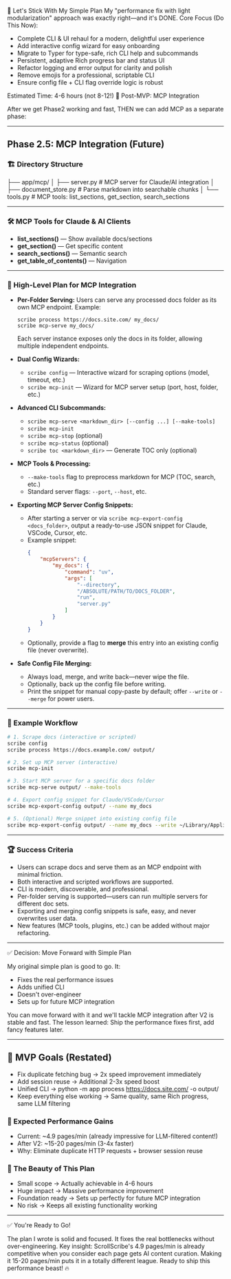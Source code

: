 🎯 Let's Stick With My Simple Plan
My "performance fix with light modularization" approach was exactly right—and it's DONE.
Core Focus (Do This Now):

- Complete CLI & UI rehaul for a modern, delightful user experience
- Add interactive config wizard for easy onboarding
- Migrate to Typer for type-safe, rich CLI help and subcommands
- Persistent, adaptive Rich progress bar and status UI
- Refactor logging and error output for clarity and polish
- Remove emojis for a professional, scriptable CLI
- Ensure config file + CLI flag override logic is robust

Estimated Time: 4-6 hours (not 8-12!)
🚀 Post-MVP: MCP Integration

After we get Phase2 working and fast, THEN we can add MCP as a separate phase:

---

## Phase 2.5: MCP Integration (Future)

### 🏗️ Directory Structure

├── app/mcp/
│ ├── server.py # MCP server for Claude/AI integration
│ ├── document_store.py # Parse markdown into searchable chunks
│ └── tools.py # MCP tools: list_sections, get_section, search_sections

---

### 🛠️ MCP Tools for Claude & AI Clients

- **list_sections()** — Show available docs/sections
- **get_section()** — Get specific content
- **search_sections()** — Semantic search
- **get_table_of_contents()** — Navigation

---

### 🧩 High-Level Plan for MCP Integration

- **Per-Folder Serving:**
  Users can serve any processed docs folder as its own MCP endpoint.
  Example:

    ```
    scribe process https://docs.site.com/ my_docs/
    scribe mcp-serve my_docs/
    ```

    Each server instance exposes only the docs in its folder, allowing multiple independent endpoints.

- **Dual Config Wizards:**

    - `scribe config` — Interactive wizard for scraping options (model, timeout, etc.)
    - `scribe mcp-init` — Wizard for MCP server setup (port, host, folder, etc.)

- **Advanced CLI Subcommands:**

    - `scribe mcp-serve <markdown_dir> [--config ...] [--make-tools]`
    - `scribe mcp-init`
    - `scribe mcp-stop` (optional)
    - `scribe mcp-status` (optional)
    - `scribe toc <markdown_dir>` — Generate TOC only (optional)

- **MCP Tools & Processing:**

    - `--make-tools` flag to preprocess markdown for MCP (TOC, search, etc.)
    - Standard server flags: `--port`, `--host`, etc.

- **Exporting MCP Server Config Snippets:**

    - After starting a server or via `scribe mcp-export-config <docs_folder>`, output a ready-to-use JSON snippet for Claude, VSCode, Cursor, etc.
    - Example snippet:
        ```json
        {
            "mcpServers": {
                "my_docs": {
                    "command": "uv",
                    "args": [
                        "--directory",
                        "/ABSOLUTE/PATH/TO/DOCS_FOLDER",
                        "run",
                        "server.py"
                    ]
                }
            }
        }
        ```
    - Optionally, provide a flag to **merge** this entry into an existing config file (never overwrite).

- **Safe Config File Merging:**
    - Always load, merge, and write back—never wipe the file.
    - Optionally, back up the config file before writing.
    - Print the snippet for manual copy-paste by default; offer `--write` or `--merge` for power users.

---

### 🧠 Example Workflow

```bash
# 1. Scrape docs (interactive or scripted)
scribe config
scribe process https://docs.example.com/ output/

# 2. Set up MCP server (interactive)
scribe mcp-init

# 3. Start MCP server for a specific docs folder
scribe mcp-serve output/ --make-tools

# 4. Export config snippet for Claude/VSCode/Cursor
scribe mcp-export-config output/ --name my_docs

# 5. (Optional) Merge snippet into existing config file
scribe mcp-export-config output/ --name my_docs --write ~/Library/Application\ Support/Claude/claude_desktop_config.json
```

---

### 🏆 Success Criteria

- Users can scrape docs and serve them as an MCP endpoint with minimal friction.
- Both interactive and scripted workflows are supported.
- CLI is modern, discoverable, and professional.
- Per-folder serving is supported—users can run multiple servers for different doc sets.
- Exporting and merging config snippets is safe, easy, and never overwrites user data.
- New features (MCP tools, plugins, etc.) can be added without major refactoring.

---

✅ Decision: Move Forward with Simple Plan

My original simple plan is good to go. It:

- Fixes the real performance issues
- Adds unified CLI
- Doesn't over-engineer
- Sets up for future MCP integration

You can move forward with it and we'll tackle MCP integration after V2 is stable and fast.
The lesson learned: Ship the performance fixes first, add fancy features later.

---

## 🎯 MVP Goals (Restated)

- Fix duplicate fetching bug → 2x speed improvement immediately
- Add session reuse → Additional 2-3x speed boost
- Unified CLI → python -m app process https://docs.site.com/ -o output/
- Keep everything else working → Same quality, same Rich progress, same LLM filtering

### 💨 Expected Performance Gains

- Current: ~4.9 pages/min (already impressive for LLM-filtered content!)
- After V2: ~15-20 pages/min (3-4x faster)
- Why: Eliminate duplicate HTTP requests + browser session reuse

### 🎁 The Beauty of This Plan

- Small scope → Actually achievable in 4-6 hours
- Huge impact → Massive performance improvement
- Foundation ready → Sets up perfectly for future MCP integration
- No risk → Keeps all existing functionality working

---

✅ You're Ready to Go!

The plan I wrote is solid and focused. It fixes the real bottlenecks without over-engineering.
Key insight: ScrollScribe's 4.9 pages/min is already competitive when you consider each page gets AI content curation. Making it 15-20 pages/min puts it in a totally different league.
Ready to ship this performance beast! 🔥
